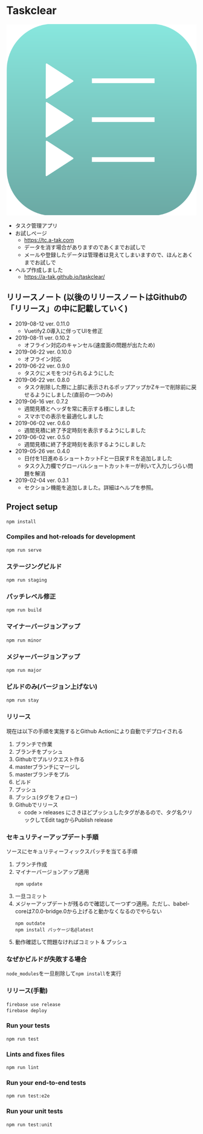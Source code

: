 # Taskclear

![](./public/img/logo.svg)

* タスク管理アプリ
* お試しページ
  * https://tc.a-tak.com
  * データを消す場合がありますのであくまでお試しで
  * メールや登録したデータは管理者は見えてしまいますので、ほんとあくまでお試しで
* ヘルプ作成しました
  * https://a-tak.github.io/taskclear/

## リリースノート (以後のリリースノートはGithubの「リリース」の中に記載していく)
* 2019-08-12 ver. 0.11.0
  * Vuetify2.0導入に伴ってUIを修正
* 2019-08-11 ver. 0.10.2
  * オフライン対応のキャンセル(速度面の問題が出たため)
* 2019-06-22 ver. 0.10.0
  * オフライン対応
* 2019-06-22 ver. 0.9.0
  * タスクにメモをつけられるようにした
* 2019-06-22 ver. 0.8.0
  * タスク削除した際に上部に表示されるポップアップかZキーで削除前に戻せるようにしました(直前の一つのみ)
* 2019-06-16 ver. 0.7.2
  * 週間見積とヘッダを常に表示する様にしました
  * スマホでの表示を最適化しました
* 2019-06-02 ver. 0.6.0
  * 週間見積に終了予定時刻を表示するようにしました
* 2019-06-02 ver. 0.5.0
  * 週間見積に終了予定時刻を表示するようにしました
* 2019-05-26 ver. 0.4.0
  * 日付を1日進めるショートカットFと一日戻すＲを追加しました
  * タスク入力欄でグローバルショートカットキーが利いて入力しづらい問題を解消
* 2019-02-04 ver. 0.3.1
  * セクション機能を追加しました。詳細はヘルプを参照。

## Project setup
```
npm install
```

### Compiles and hot-reloads for development
```
npm run serve
```

###  ステージングビルド
```
npm run staging
```

### パッチレベル修正
```
npm run build
```

### マイナーバージョンアップ
```
npm run minor
```

###  メジャーバージョンアップ
```
npm run major
```
### ビルドのみ(バージョン上げない)
```
npm run stay
```

### リリース

現在は以下の手順を実施するとGithub Actionにより自動でデプロイされる

1. ブランチで作業
1. ブランチをプッシュ
1. Githubでプルリクエスト作る
1. masterブランチにマージし
1. masterブランチをプル
1. ビルド
1. プッシュ
1. プッシュ(タグをフォロー)
1. Githubでリリース
    * code > releases にさきほどプッシュしたタグがあるので、タグ名クリックしてEdit tagからPublish release

### セキュリティーアップデート手順

ソースにセキュリティーフィックスパッチを当てる手順

1. ブランチ作成
1. マイナーバージョンアップ適用
    ```
    npm update
    ```
1. 一旦コミット
1. メジャーアップデートが残るので確認して一つずつ適用。ただし、babel-coreは7.0.0-bridge.0から上げると動かなくなるのでやらない
    ```
    npm outdate
    npm install パッケージ名@latest
    ```
1. 動作確認して問題なければコミット & プッシュ

### なぜかビルドが失敗する場合

```node_modules```を一旦削除して```npm install```を実行

### リリース(手動)

```
firebase use release
firebase deploy
```

### Run your tests
```
npm run test
```

### Lints and fixes files
```
npm run lint
```

### Run your end-to-end tests
```
npm run test:e2e
```

### Run your unit tests
```
npm run test:unit
```

